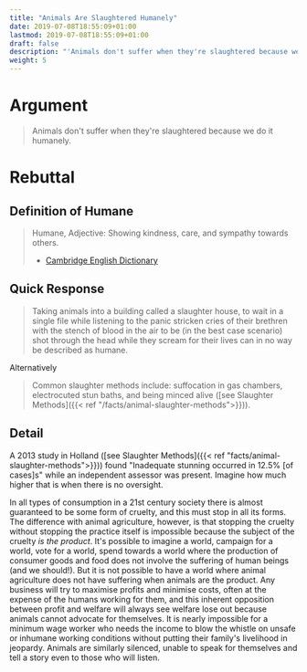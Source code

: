 ```yaml
---
title: "Animals Are Slaughtered Humanely"
date: 2019-07-08T18:55:09+01:00
lastmod: 2019-07-08T18:55:09+01:00
draft: false
description: "'Animals don't suffer when they're slaughtered because we do it humanely.'"
weight: 5
---
```


# Argument 

> Animals don't suffer when they're slaughtered because we do it humanely.

# Rebuttal

## Definition of Humane
> Humane, Adjective: Showing kindness, care, and sympathy towards others.  
> - [Cambridge English Dictionary](https://dictionary.cambridge.org/dictionary/english/humane) 

## Quick Response
 
> Taking animals into a building called a slaughter house, to wait in a single file while listening to the panic stricken cries of their brethren with the stench of blood in the air to be (in the best case scenario) shot through the head while they scream for their lives can in no way be described as humane.

Alternatively 

> Common slaughter methods include: suffocation in gas chambers, electrocuted stun baths, and being minced alive ([see Slaughter Methods]({{< ref "/facts/animal-slaughter-methods">}})).

## Detail
A 2013 study in Holland ([see Slaughter Methods]({{< ref "facts/animal-slaughter-methods">}})) found "Inadequate stunning occurred in 12.5% [of cases]s" while an independent assessor was present. Imagine how much higher that is when there is no oversight.

In all types of consumption in a 21st century society there is almost guaranteed to be some form of cruelty, and this must stop in all its forms. The difference with animal agriculture, however, is that stopping the cruelty without stopping the practice itself is impossible because the subject of the cruelty _is the product_. It's possible to imagine a world, campaign for a world, vote for a world, spend towards a world where the production of consumer goods and food does not involve the suffering of human beings (and we should!). But it is not possible to have a world where animal agriculture does not have suffering when animals are the product. Any business will try to maximise profits and minimise costs, often at the expense of the humans working for them, and this inherent opposition between profit and welfare will always see welfare lose out because animals cannot advocate for themselves. It is nearly impossible for a minimum wage worker who needs the income to blow the whistle on unsafe or inhumane working conditions without putting their family's livelihood in jeopardy. Animals are similarly silenced, unable to speak for themselves and tell a story even to those who will listen.
